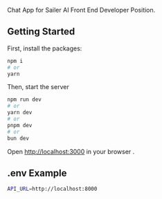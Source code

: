 Chat App for Sailer AI Front End Developer Position.

## Getting Started

First, install the packages:

```bash
npm i
# or
yarn
```

Then, start the server

```bash
npm run dev
# or
yarn dev
# or
pnpm dev
# or
bun dev
```

Open [http://localhost:3000](http://localhost:3000) in your browser .


## .env Example

```bash
API_URL=http://localhost:8000
```


